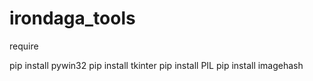 # irondaga_tools
require

pip install pywin32
pip install tkinter
pip install PIL
pip install imagehash
